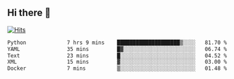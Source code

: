 ## Hi there 👋

<!--
**alihaqberdi/alihaqberdi** is a ✨ _special_ ✨ repository because its `README.md` (this file) appears on your GitHub profile.

Here are some ideas to get you started:

- 🔭 I’m currently working on ...
- 🌱 I’m currently learning ...
- 👯 I’m looking to collaborate on ...
- 🤔 I’m looking for help with ...
- 💬 Ask me about ...
- 📫 How to reach me: ...
- 😄 Pronouns: ...
- ⚡ Fun fact: ...
-->

[![Hits](https://hits.sh/github.com/alihaqberdi.svg)](https://hits.sh/github.com/alihaqberdi/)

<!--START_SECTION:waka-->

```txt
Python             7 hrs 9 mins    ████████████████████▒░░░░   81.70 %
YAML               35 mins         █▓░░░░░░░░░░░░░░░░░░░░░░░   06.74 %
Text               23 mins         █░░░░░░░░░░░░░░░░░░░░░░░░   04.52 %
XML                15 mins         ▓░░░░░░░░░░░░░░░░░░░░░░░░   03.00 %
Docker             7 mins          ▒░░░░░░░░░░░░░░░░░░░░░░░░   01.48 %
```

<!--END_SECTION:waka-->
